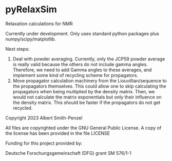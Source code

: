 # pyRelaxSim
Relaxation calculations for NMR

Currently under development. Only uses standard python packages plus numpy/scipy/matplotlib.

Next steps:
1) Deal with powder averaging. Currently, only the JCP59 powder average is really valid because the others do not include gamma angles.
Therefore, we need to add Gamma angles to these averages, and implement some kind of recycling scheme for propagators.
2) Move propagator calculation machinery from the Liouvillian/sequence to the propagators themselves. This could allow one to skip 
calculating the propagators when being multiplied by the density matrix. Then, we would not calculate the matrix exponentials but only 
their influence on the density matrix. This should be faster if the propagators do not get recycled.



Copyright 2023 Albert Smith-Penzel

All files are copyrighted under the GNU General Public License. A copy of the license has been provided in the file LICENSE

Funding for this project provided by:

Deutsche Forschungsgemeinschaft (DFG) grant SM 576/1-1
